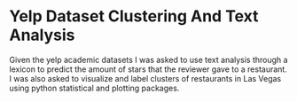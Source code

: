 # Yelp Dataset Clustering And Text Analysis

Given the yelp academic datasets I was asked to use text analysis through a lexicon to predict the amount of stars that the reviewer gave to a restaurant. I was also asked to visualize and label clusters of restaurants in Las Vegas using  python statistical and plotting packages.

